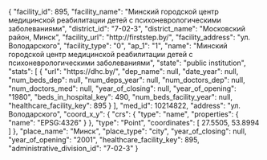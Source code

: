 {
    "facility_id": 895,
    "facility_name": "Минский городской центр медицинской реабилитации детей с психоневрологическими заболеваниями",
    "district_id": "7-02-3",
    "district_name": "Московский район, Минск",
    "facility_url": "http:\/\/firststep.by\/",
    "facility_address": "ул. Володарского",
    "facility_type": "0",
    "ap_1": "1",
    "name": "Минский городской центр медицинской реабилитации детей с психоневрологическими заболеваниями",
    "state": "public institution",
    "stats": [
        {
            "url": "https:\/\/dhc.by\/",
            "dep_name": null,
            "date_year": null,
            "num_beds_dep": null,
            "num_deps_year": null,
            "num_doctors_dep": null,
            "num_doctors_med": null,
            "year_of_closing": null,
            "year_of_opening": "1980",
            "beds_in_hospital_key": 490,
            "num_beds_facility_year": null,
            "healthcare_facility_key": 895
        }
    ],
    "med_id": 10214822,
    "address": "ул. Володарского",
    "coord_x_y": {
        "crs": {
            "type": "name",
            "properties": {
                "name": "EPSG:4326"
            }
        },
        "type": "Point",
        "coordinates": [
            27.5505,
            53.8994
        ]
    },
    "place_name": "Минск",
    "place_type": "city",
    "year_of_closing": null,
    "year_of_opening": "2001",
    "healthcare_facility_key": 895,
    "administrative_division_id": "7-02-3"
}